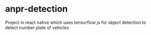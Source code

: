 # anpr-detection
Project in react native which uses tensorflow js for object detection to detect number plate of vehicles

